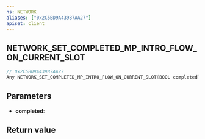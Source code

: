 ```yaml
---
ns: NETWORK
aliases: ["0x2C5BD9A43987AA27"]
apiset: client
---
```

## NETWORK_SET_COMPLETED_MP_INTRO_FLOW_ON_CURRENT_SLOT

```c
// 0x2C5BD9A43987AA27
Any NETWORK_SET_COMPLETED_MP_INTRO_FLOW_ON_CURRENT_SLOT(BOOL completed);
```


## Parameters
* **completed**:

## Return value

